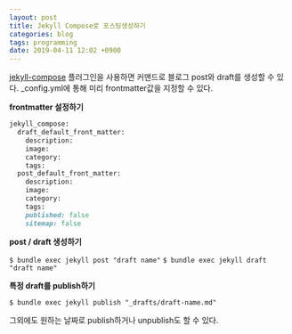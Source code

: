 ```yaml
---
layout: post
title: Jekyll Compose로 포스팅생성하기
categories: blog
tags: programming
date: 2019-04-11 12:02 +0900
---
```



[jekyll-compose](https://github.com/jekyll/jekyll-compose) 플러그인을 사용하면 커맨드로 블로그 post와 draft를 생성할 수 있다.
_config.yml에 통해 미리 frontmatter값을 지정할 수 있다.


**frontmatter 설정하기**

```ruby
jekyll_compose:
  draft_default_front_matter:
    description:
    image:
    category:
    tags:
  post_default_front_matter:
    description:
    image:
    category:
    tags:
    published: false
    sitemap: false
```


**post / draft 생성하기**

`$ bundle exec jekyll post "draft name"`
`$ bundle exec jekyll draft "draft name"`


**특정 draft를 publish하기**

`$ bundle exec jekyll publish "_drafts/draft-name.md"`


그외에도 원하는 날짜로 publish하거나 unpublish도 할 수 있다.



